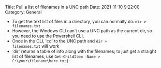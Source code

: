 Title: Pull a list of filenames in a UNC path
Date: 2021-11-10 9:22:00
Category: General

* To get the text list of files in a directory, you can normally do: <code>dir > filenames.txt</code>
* However, the Windows CLI can't use a UNC path as the current dir, so you need to use the Powershell CLI.  
* Once in the CLI, 'cd' to the UNC path and <code>dir > filenames.txt</code> will work
* 'dir' returns a table of info along with the filenames; to just get a straight list of filenames, use <code>Get-ChildItem -Name > C:\your\filename\here.txt}</code>